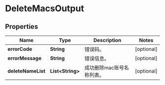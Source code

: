 
# DeleteMacsOutput

## Properties
Name | Type | Description | Notes
------------ | ------------- | ------------- | -------------
**errorCode** | **String** | 错误码。 |  [optional]
**errorMessage** | **String** | 错误信息。 |  [optional]
**deleteNameList** | **List&lt;String&gt;** | 成功删除mac账号名称列表。 |  [optional]



